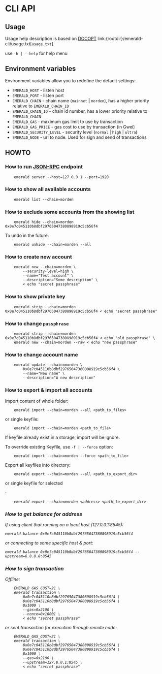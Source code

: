 # CLI API

## Usage

Usage help description is based on [DOCOPT](http://docopt.org/) link:{rootdir}/emerald-cli/usage.txt[`usage.txt`].

use `-h | --help` for help menu

## Environment variables

Environment variables allow you to redefine the default settings:

* `EMERALD_HOST` - listen host
* `EMERALD_PORT` - listen port
* `EMERALD_CHAIN` - chain name (`mainnet` | `morden`), has a higher priority relative to `EMERALD_CHAIN_ID`
* `EMERALD_CHAIN_ID` - chain id number, has a lower priority relative to `EMERALD_CHAIN`
* `EMERALD_GAS` - maximum gas limit to use by transaction
* `EMERALD_GAS_PRICE` - gas cost to use by transaction (in Gwei)
* `EMERALD_SECURITY_LEVEL` - security level (`normal` | `high` | `ultra`)
* `EMERALD_NODE` - url to node. Used for sign and send of transactions

## HOWTO

### How to run [JSON-RPC](http://github.com/ethereumproject/emerald-rs/blob/master/docs/api.md) endpoint

```
    emerald server --host=127.0.0.1 --port=1920
```

### How to show all available accounts

```
    emerald list --chain=morden
```

### How to exclude some accounts from the showing list

```
    emerald hide --chain=morden 0x0e7c045110b8dbf29765047380898919c5cb56f4
```

To undo in the future:

```
    emerald unhide --chain=morden --all
```

### How to create new account

```
    emerald new --chain=morden \
        --security-level=high \
        --name="Test account" \
        --description="Some description" \
        < echo "secret passphrase"
```

### How to show private key

```
    emerald strip --chain=morden 0x0e7c045110b8dbf29765047380898919c5cb56f4 < echo "secret passphrase"
```

### How to change `passphrase`

```
    emerald strip --chain=morden 0x0e7c045110b8dbf29765047380898919c5cb56f4 < echo "old passphrase" \
    emerald new --chain=morden --raw < echo "new passphrase"
```

### How to change account name

```
    emerald update --chain=morden \
        0x0e7c045110b8dbf29765047380898919c5cb56f4 \
        --name="New name" \
        --description="A new description"
```

### How to export & import all accounts
Import content of whole folder:
```
    emerald import --chain=morden --all <path_to_files>
```
or single keyfile:
```
    emerald import --chain=morden <path_to_file>
```
If keyfile already exist in a storage, import will be ignore.

To override existing Keyfile, use `-f | --force` option:
```
    emerald import --chain=morden --force <path_to_file>
```


Export all keyfiles into directory:
```
    emerald export --chain=morden --all <path_to_export_dir>
```
or single keyfile for selected <address>:
```
    emerald export --chain=morden <address> <path_to_export_dir>
```

### How to get balance for address
If using client that running on a local host (127.0.0.1:8545):
```
emerald balance 0x0e7c045110b8dbf29765047380898919c5cb56f4
```
or connecting to some specific host & port:
```
emerald balance 0x0e7c045110b8dbf29765047380898919c5cb56f4 --upstream=8.8.8.8:8545
```


### How to sign transaction

Offline:
```
    EMERALD_GAS_COST=21 \
    emerald transaction \
        0x0e7c045110b8dbf29765047380898919c5cb56f4 \
        0x0e7c045110b8dbf29765047380898919c5cb56f4 \
        0x1000 \
        --gas=0x2100 \
        --nonce=0x10001 \
        < echo "secret passphrase"
```

or sent transaction for execution through remote node:
```
    EMERALD_GAS_COST=21 \
    emerald transaction \
        0x0e7c045110b8dbf29765047380898919c5cb56f4 \
        0x0e7c045110b8dbf29765047380898919c5cb56f4 \
        0x1000 \
        --gas=0x2100 \
        --upstream=127.0.0.1:8545 \
        < echo "secret passphrase"
```
